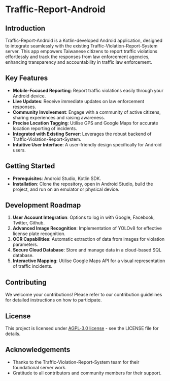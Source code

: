 # Traffic-Report-Android

## Introduction
Traffic-Report-Android is a Kotlin-developed Android application, designed to integrate seamlessly with the existing Traffic-Violation-Report-System server. This app empowers Taiwanese citizens to report traffic violations effortlessly and track the responses from law enforcement agencies, enhancing transparency and accountability in traffic law enforcement.

## Key Features
- **Mobile-Focused Reporting**: Report traffic violations easily through your Android device.
- **Live Updates**: Receive immediate updates on law enforcement responses.
- **Community Involvement**: Engage with a community of active citizens, sharing experiences and raising awareness.
- **Precise Location Tagging**: Utilise GPS and Google Maps for accurate location reporting of incidents.
- **Integrated with Existing Server**: Leverages the robust backend of Traffic-Violation-Report-System.
- **Intuitive User Interface**: A user-friendly design specifically for Android users.

## Getting Started
- **Prerequisites**: Android Studio, Kotlin SDK.
- **Installation**: Clone the repository, open in Android Studio, build the project, and run on an emulator or physical device.

## Development Roadmap
1. **User Account Integration**: Options to log in with Google, Facebook, Twitter, Github.
2. **Advanced Image Recognition**: Implementation of YOLOv8 for effective license plate recognition.
3. **OCR Capabilities**: Automatic extraction of data from images for violation parameters.
4. **Secure Cloud Database**: Store and manage data in a cloud-based SQL database.
5. **Interactive Mapping**: Utilise Google Maps API for a visual representation of traffic incidents.

## Contributing
We welcome your contributions! Please refer to our contribution guidelines for detailed instructions on how to participate.

## License
This project is licensed under [AGPL-3.0 license](./LICENSE) - see the LICENSE file for details.

## Acknowledgements
- Thanks to the Traffic-Violation-Report-System team for their foundational server work.
- Gratitude to all contributors and community members for their support.
